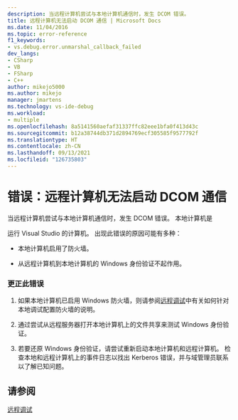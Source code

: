 ```yaml
---
description: 当远程计算机尝试与本地计算机通信时，发生 DCOM 错误。
title: 远程计算机无法启动 DCOM 通信 | Microsoft Docs
ms.date: 11/04/2016
ms.topic: error-reference
f1_keywords:
- vs.debug.error.unmarshal_callback_failed
dev_langs:
- CSharp
- VB
- FSharp
- C++
author: mikejo5000
ms.author: mikejo
manager: jmartens
ms.technology: vs-ide-debug
ms.workload:
- multiple
ms.openlocfilehash: 8a5141560aefaf31337ffc82eee1bfa0f413d43c
ms.sourcegitcommit: b12a38744db371d2894769ecf305585f9577792f
ms.translationtype: HT
ms.contentlocale: zh-CN
ms.lasthandoff: 09/13/2021
ms.locfileid: "126735803"
---
```

# <a name="error-remote-computer-could-not-initiate-dcom-communications"></a>错误：远程计算机无法启动 DCOM 通信
当远程计算机尝试与本地计算机通信时，发生 DCOM 错误。 本地计算机是

 运行 Visual Studio 的计算机。 出现此错误的原因可能有多种：

- 本地计算机启用了防火墙。

- 从远程计算机到本地计算机的 Windows 身份验证不起作用。

### <a name="to-correct-this-error"></a>更正此错误

1. 如果本地计算机已启用 Windows 防火墙，则请参阅[远程调试](../debugger/remote-debugging.md)中有关如何针对本地调试配置防火墙的说明。

2. 通过尝试从远程服务器打开本地计算机上的文件共享来测试 Windows 身份验证。

3. 若要还原 Windows 身份验证，请尝试重新启动本地计算机和远程计算机。 检查本地和远程计算机上的事件日志以找出 Kerberos 错误，并与域管理员联系以了解已知问题。

## <a name="see-also"></a>请参阅
 [远程调试](../debugger/remote-debugging.md)
